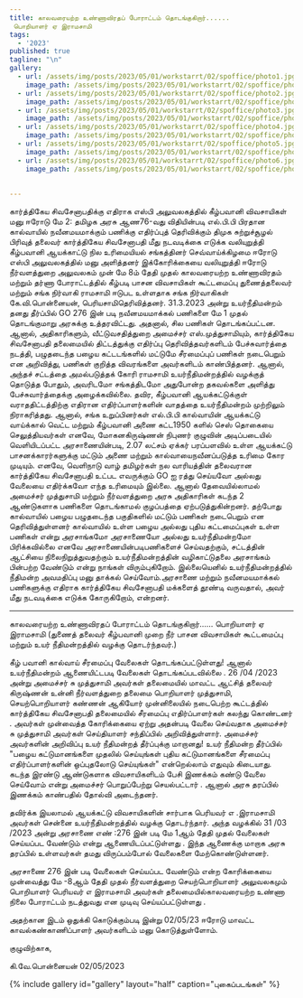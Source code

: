 ```yaml
---
title: காலவரையற்ற உண்ணாவிரதப் போராட்டம் தொடங்குகிறார்......
 பொறியாளர் ஏ இராமசாமி
tags:
  - '2023'
published: true
tagline: "\n"
gallery:
  - url: /assets/img/posts/2023/05/01/workstarrt/02/spoffice/photo1.jpg
    image_path: /assets/img/posts/2023/05/01/workstarrt/02/spoffice/photo1.jpg
  - url: /assets/img/posts/2023/05/01/workstarrt/02/spoffice/photo2.jpg
    image_path: /assets/img/posts/2023/05/01/workstarrt/02/spoffice/photo2.jpg
  - url: /assets/img/posts/2023/05/01/workstarrt/02/spoffice/photo3.jpg
    image_path: /assets/img/posts/2023/05/01/workstarrt/02/spoffice/photo3.jpg
  - url: /assets/img/posts/2023/05/01/workstarrt/02/spoffice/photo4.jpg
    image_path: /assets/img/posts/2023/05/01/workstarrt/02/spoffice/photo4.jpg
  - url: /assets/img/posts/2023/05/01/workstarrt/02/spoffice/photo5.jpg
    image_path: /assets/img/posts/2023/05/01/workstarrt/02/spoffice/photo5.jpg
  - url: /assets/img/posts/2023/05/01/workstarrt/02/spoffice/photo6.jpg
    image_path: /assets/img/posts/2023/05/01/workstarrt/02/spoffice/photo6.jpg
  
  
---
```


கார்த்திகேய சிவசேனாபதிக்கு எதிராக எஸ்பி அலுவலகத்தில்  கீழ்பவானி விவசாயிகள் மனு ஈரோடு மே 2: தமிழக அரசு ஆண76-வது விதியின்படி எல்.பி.பி பிரதான கால்வாயில் நவீனமயமாக்கும் பணிக்கு எதிர்ப்புத் தெரிவிக்கும் திமுக சுற்றுச்சூழல் பிரிவுத் தலைவர் கார்த்திகேய சிவசேனாபதி மீது நடவடிக்கை எடுக்க வலியுறுத்தி கீழ்பவானி ஆயக்காட்டு நில உரிமையியல் சங்கத்தினர் செவ்வாய்க்கிழமை ஈரோடு எஸ்பி அலுவலகத்தில் மனு அளித்தனர் இக்கோரிக்கையை வலியுறுத்தி ஈரோடு நீர்வளத்துறை அலுவலகம் முன் மே 8ம் தேதி முதல் காலவரையற்ற உண்ணாவிரதம் மற்றும் தர்ணா போராட்டத்தில் கீழ்படி பாசன விவசாயிகள் கூட்டமைப்பு துணைத்தலைவர் மற்றும் சங்க நிர்வாகி ராமசாமி ஈடுபட உள்ளதாக சங்க நிர்வாகிகள் கே.வி.பொன்னையன், பெரியசாமிதெரிவித்தனர். 31.3.2023 அன்று உயர்நீதிமன்றம் தனது தீர்ப்பில் GO 276 இன் படி நவீனமயமாக்கல் பணிகளை மே 1 முதல் தொடங்குமாறு அரசுக்கு உத்தரவிட்டது. அதனால், சில பணிகள் தொடங்கப்பட்டன. ஆனால், அதிகாரிகளும், வீட்டுவசதித்துறை அமைச்சர் எஸ்.முத்துசாமியும், கார்த்திகேய சிவசேனாபதி தலைமையில் திட்டத்துக்கு எதிர்ப்பு தெரிவித்தவர்களிடம் பேச்சுவார்த்தை நடத்தி, பழுதடைந்த பழைய கட்டடங்களில் மட்டுமே சீரமைப்புப் பணிகள் நடைபெறும் என அறிவித்து, பணிகள் குறித்த விவரங்களை அவர்களிடம் காண்பித்தனர். ஆனால், அந்தச் சட்டத்தை அமல்படுத்தக் கோரி ராமசாமி உயர்நீதிமன்றத்தில் வழக்குத் தொடுத்த போதும், அவரிடமோ சங்கத்திடமோ அதுபோன்ற தகவல்களை அளித்து பேச்சுவார்த்தைக்கு அழைக்கவில்லை. தவிர, கீழ்பவானி ஆயக்கட்டுக்குள் வராததிட்டத்திற்கு எதிரான எதிர்ப்பாளர்களின் வாதத்தை உயர்நீதிமன்றம் முற்றிலும் நிராகரித்தது. ஆனால், சங்க உறுப்பினர்கள் எல்.பி.பி கால்வாயின் ஆயக்கட்டு வாய்க்கால் வெட்ட மற்றும் கீழ்பவானி அணை கட்ட1950 களில் செஸ் தொகையை செலுத்தியவர்கள் எனவே, மோகனகிருஷ்ணன் நிபுணர் குழுவின் அடிப்படையில் வெளியிடப்பட்ட அரசாணையின்படி, 2.07 லட்சம் ஏக்கர் பரப்பளவில் உள்ள ஆயக்கட்டு பாசனக்காரர்களுக்கு மட்டும் அணை மற்றும் கால்வாயைநவீனப்படுத்த உரிமை கோர முடியும். எனவே, வெளிநாடு வாழ் தமிழர்கள்  நல வாரியத்தின் தலைவரான கார்த்திகேய சிவசேனாபதி உட்பட எவருக்கும் GO ஐ ரத்து செய்யவோ அல்லது வேலையை எதிர்க்கவோ எந்த உரிமையும் இல்லை. ஆனால் தேவையில்லாமல் அமைச்சர் முத்துசாமி மற்றும் நீர்வளத்துறை அரசு அதிகாரிகள் கடந்த 2 ஆண்டுகளாக பணிகளை தொடங்காமல் குழப்பத்தை ஏற்படுத்துகின்றனர். தற்போது கால்வாயில் பழைய பழுதடைந்த பகுதிகளில் மட்டும் பணிகள் நடைபெறும் என தெரிவித்துள்ளனர் கால்வாயில் உள்ள பழைய அல்லது புதிய கட்டமைப்புகள் உள்ள பணிகள் என்று அரசாங்கமோ அரசாணையோ அல்லது உயர்நீதிமன்றமோ பிரிக்கவில்லை எனவே அரசாணையின்படிபணிகளைச் செய்வதற்கும், சட்டத்தின் ஆட்சியை நிலைநிறுத்துவதற்கும் உயர்நீதிமன்றத்தின் வழிகாட்டுதலை அரசாங்கம் பின்பற்ற வேண்டும் என்று நாங்கள் விரும்புகிறோம். இல்லையெனில் உயர்நீதிமன்றத்தில் நீதிமன்ற அவமதிப்பு மனு தாக்கல் செய்வோம்.அரசாணை மற்றும் நவீனமயமாக்கல் பணிகளுக்கு எதிராக கார்த்திகேய சிவசேனாபதி மக்களைத் தூண்டி வருவதால், அவர் மீது நடவடிக்கை எடுக்க கோருகிறோம், என்றனர்.


-------


காலவரையற்ற உண்ணாவிரதப் போராட்டம் தொடங்குகிறார்......
 பொறியாளர் ஏ இராமசாமி
(துணைத் தலைவர் கீழ்பவானி முறை நீர் பாசன விவசாயிகள் கூட்டமைப்பு மற்றும் உயர் நீதிமன்றத்தில் வழக்கு தொடர்ந்தவர்.)

கீழ் பவானி கால்வாய் சீரமைப்பு வேலைகள் தொடங்கப்பட்டுள்ளது!
 ஆனால் உயர்நீதிமன்றம் ஆணையிட்டபடி வேலைகள் தொடங்கப்படவில்லை .
26 /04 /2023 அன்று
 அமைச்சர் சு முத்துசாமி அவர்கள் தலைமையில் மாவட்ட ஆட்சித் தலைவர் கிருஷ்ணன் உன்னி நீர்வளத்துறை தலைமை பொறியாளர் முத்துசாமி, செயற்பொறியாளர் கண்ணன் ஆகியோர் முன்னிலையில் நடைபெற்ற கூட்டத்தில் கார்த்திகேய சிவசேனாபதி தலைமையில் சீரமைப்பு எதிர்ப்பாளர்கள் கலந்து கொண்டனர் .
அவர்கள் முன்வைத்த கோரிக்கையை ஏற்று அதன்படி வேலை செய்வதாக அமைச்சர் சு முத்துசாமி அவர்கள் செய்தியாளர் சந்திப்பில் அறிவித்துள்ளார்.
 அமைச்சர் அவர்களின் அறிவிப்பு உயர் நீதிமன்றத் தீர்ப்புக்கு மாறானது!
 உயர் நீதிமன்ற தீர்ப்பில் 
"பழைய கட்டுமானங்களை முதலில் செய்யுங்கள்
 புதிய கட்டுமானங்களை சீரமைப்பு எதிர்ப்பாளர்களின் ஒப்புதலோடு செய்யுங்கள்"
 என்றெல்லாம் எதுவும் கிடையாது. கடந்த இரண்டு ஆண்டுகளாக விவசாயிகளிடம் பேசி இணக்கம் கண்டு வேலை செய்வோம் என்று அமைச்சர் பொறுப்பேற்று செயல்பட்டார் .
ஆனால் அரசு தரப்பில் இணக்கம் காண்பதில் தோல்வி அடைந்தனர்.

 தவிர்க்க இயலாமல் ஆயக்கட்டு விவசாயிகளின் சார்பாக
 பெரியவர் எ .இராமசாமி அவர்கள் சென்னை உயர்நீதிமன்றத்தில் வழக்கு தொடர்ந்தார்.
 அந்த வழக்கில் 31 /03 /2023 அன்று அரசாணை எண் :276 இன் படி 
மே 1ஆம் தேதி முதல் வேலைகள் செய்யப்பட வேண்டும் என்று ஆணையிடப்பட்டுள்ளது .
இந்த ஆணைக்கு மாறாக அரசு தரப்பில் உள்ளவர்கள் தமது விருப்பம்போல் வேலைகளை மேற்கொண்டுள்ளனர்.

  அரசாணை 276 இன் படி வேலைகள் செய்யப்பட வேண்டும் என்ற கோரிக்கையை
 முன்வைத்து மே -8ஆம் தேதி முதல் நீர்வளத்துறை செயற்பொறியாளர் அலுவலகமும்  பொறியாளர் பெரியவர் எ இராமசாமி அவர்கள் தலைமையில்காலவரையற்ற உண்ணா நிலை போராட்டம் நடத்துவது என முடிவு செய்யப்பட்டுள்ளது .

அதற்கான இடம் ஒதுக்கி கொடுக்கும்படி இன்று 02/05/23 ஈரோடு மாவட்ட  காவல்கண்காணிப்பாளர்  அவர்களிடம் மனு கொடுத்துள்ளோம்.


குழுவிற்காக,

கி.வே.பொன்னையன்
02/05/2023

{% include gallery id="gallery" layout="half" caption="புகைப்படங்கள்" %}
